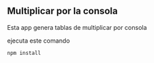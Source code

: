 ## Multiplicar por la consola

Esta app genera tablas de multiplicar por consola

ejecuta este comando

```
npm install
```
